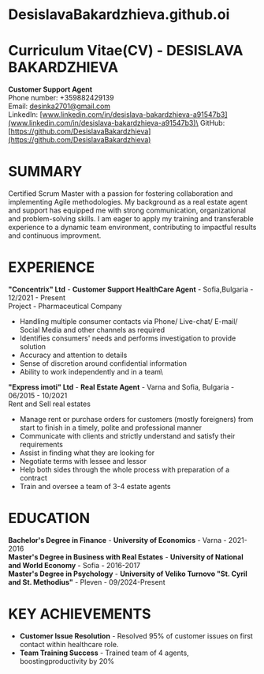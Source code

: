# DesislavaBakardzhieva.github.oi
# Curriculum Vitae(CV) - **DESISLAVA BAKARDZHIEVA**
**Customer Support Agent**\
Phone number: +359882429139\
Email: desinka2701@gmail.com\
LinkеdIn: [www.linkedin.com/in/desislava-bakardzhieva-a91547b3](www.linkedin.com/in/desislava-bakardzhieva-a91547b3)\
GitHub: [https://github.com/DesislavaBakardzhieva](https://github.com/DesislavaBakardzhieva)

# SUMMARY
Certified Scrum Master with a passion for fostering collaboration and implementing Agile methodologies. My background as a real estate agent and support has equipped me with strong communication, organizational and problem-solving skills. I am eager to apply my training and transferable experience to a dynamic team environment, contributing to impactful results and continuous improvment.

# EXPERIENCE

**"Concentrix" Ltd** - **Customer Support HealthCare Agent** - Sofia,Bulgaria - 12/2021 - Present\
Project - Pharmaceutical Company
+ Handling multiple consumer contacts via Phone/ Live-chat/ E-mail/ Social Media and other channels as required
+ Identifies consumers' needs and performs investigation to provide solution
+ Accuracy and attention to details
+ Sense of discretion around confidential information
+ Ability to work independently and in a team\

**"Express imoti" Ltd** - **Real Estate Agent** - Varna and Sofia, Bulgaria - 06/2015 - 10/2021\
Rent and Sell real estates
+ Manage rent or purchase orders for customers (mostly foreigners) from start to finish in a timely, polite and professional manner
+ Communicate with clients and strictly understand and satisfy their requirements
+ Assist in finding what they are looking for
+ Negotiate terms with lessee and lessor
+ Help both sides through the whole process with preparation of a contract
+ Train and oversee a team of 3-4 estate agents

# EDUCATION

**Bachelor's Degree in Finance** - **University of Economics** - Varna - 2021-2016\
**Master's Degree in Business with Real Estates** - **University of National and World Economy** - Sofia - 2016-2017\
**Master's Degree in Psychology** - **University of Veliko Turnovo "St. Cyril and St. Methodius"** - Pleven - 09/2024-Present

# KEY ACHIEVEMENTS

+ **Customer Issue Resolution** - Resolved 95% of customer issues on first contact within healthcare role.
+ **Team Training Success** - Trained team of 4 agents, boostingproductivity by 20%





